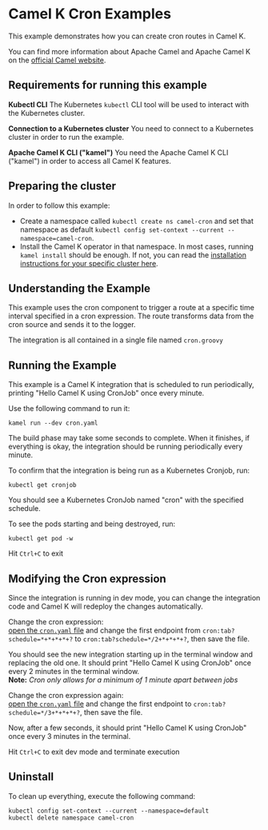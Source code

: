 # Camel K Cron Examples

This example demonstrates how you can create cron routes in Camel K.

You can find more information about Apache Camel and Apache Camel K on the [official Camel website](https://camel.apache.org).

## Requirements for running this example

**Kubectl CLI**
The Kubernetes `kubectl` CLI tool will be used to interact with the Kubernetes cluster.

**Connection to a Kubernetes cluster**
You need to connect to a Kubernetes cluster in order to run the example.

**Apache Camel K CLI ("kamel")**
You need the Apache Camel K CLI ("kamel") in order to access all Camel K features.

## Preparing the cluster

In order to follow this example: 
- Create a namespace called `kubectl create ns camel-cron` and set that namespace as default `kubectl config set-context --current --namespace=camel-cron`.
- Install the Camel K operator in that namespace. In most cases, running `kamel install` should be enough. If not, you can read the [installation instructions for your specific cluster here](https://camel.apache.org/camel-k/latest/installation/installation.html).

## Understanding the Example
This example uses the cron component to trigger a route at a specific time interval specified in a cron expression. The route transforms data from the cron source and sends it to the logger.

The integration is all contained in a single file named `cron.groovy`

## Running the Example

This example is a Camel K integration that is scheduled to run periodically, printing "Hello Camel K using CronJob" once every minute.

Use the following command to run it:

```
kamel run --dev cron.yaml
```

The build phase may take some seconds to complete. When it finishes, if everything is okay, the integration should be running periodically every minute.

To confirm that the integration is being run as a Kubernetes Cronjob, run:

```
kubectl get cronjob
```
You should see a Kubernetes CronJob named "cron" with the specified schedule.

To see the pods starting and being destroyed, run:

```
kubectl get pod -w
```

Hit `Ctrl+C` to exit

## Modifying the Cron expression

Since the integration is running in dev mode, you can change the integration code and Camel K will redeploy the changes automatically.

Change the cron expression: \
[open the `cron.yaml` file](./cron.yaml)
and change the first endpoint from `cron:tab?schedule=*+*+*+*+?` to `cron:tab?schedule=*/2+*+*+*+?`, then save the file.

You should see the new integration starting up in the terminal window and replacing the old one.
It should print "Hello Camel K using CronJob" once every 2 minutes in the terminal window. \
**Note:** *Cron only allows for a minimum of 1 minute apart between jobs*

Change the cron expression again: \
[open the `cron.yaml` file](./cron.yaml)
and change the first endpoint to `cron:tab?schedule=*/3+*+*+*+?`, then save the file.

Now, after a few seconds, it should print "Hello Camel K using CronJob" once every 3 minutes in the terminal.

Hit `Ctrl+C` to exit dev mode and terminate execution

## Uninstall

To clean up everything, execute the following command:

```
kubectl config set-context --current --namespace=default
kubectl delete namespace camel-cron
```
